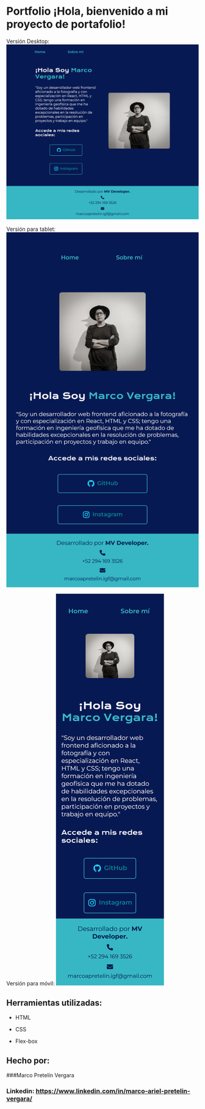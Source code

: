 # Portfolio ¡Hola, bienvenido a mi proyecto de portafolio!


Versión Desktop:
![imagen](assets/Desktop.png)


Versión para tablet:
![imagen](assets/Tablet.png)

Versión para móvil:
![imagen](assets/Mobile.png)


## Herramientas utilizadas:

* HTML

* CSS

* Flex-box

## Hecho por:

###Marco Pretelín Vergara

### Linkedin: https://www.linkedin.com/in/marco-ariel-pretelin-vergara/